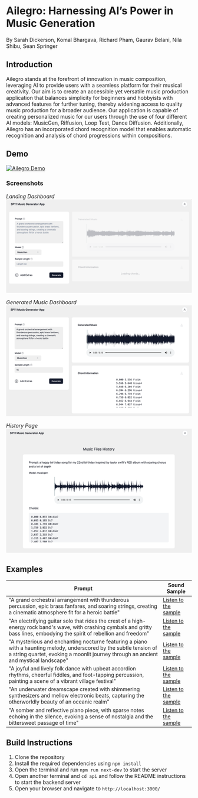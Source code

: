 # Ailegro: Harnessing AI’s Power in Music Generation

By Sarah Dickerson, Komal Bhargava, Richard Pham, Gaurav Belani, Nila Shibu, Sean Springer

## Introduction

Ailegro stands at the forefront of innovation in music composition, leveraging AI to provide users with a seamless platform for their musical creativity. Our aim is to create an accessible yet versatile music production application that balances simplicity for beginners and hobbyists with advanced features for further tuning, thereby widening access to quality music production for a broader audience. Our application is capable of creating personalized music for our users through the use of four different AI models: MusicGen, Riffusion, Loop Test, Dance Diffusion. Additionally, Ailegro has an incorporated chord recognition model that enables automatic recognition and analysis of chord progressions within compositions.

## Demo

[![Ailegro Demo](https://img.youtube.com/vi/1Q1Q1Q1Q1Q1Q/0.jpg)](https://youtu.be/_nEanupdHM8)

### Screenshots

_Landing Dashboard_
![Initial Homepage](public/readme/initial_ui.png)

_Generated Music Dashboard_
![Generated Music Dashboard](public/readme/generated_ui.png)

_History Page_
![History Page](public/readme/history_ui.png)

## Examples

| Prompt                                                                                                                                                                                                      | Sound Sample                                                                                                                        |
| ----------------------------------------------------------------------------------------------------------------------------------------------------------------------------------------------------------- | ----------------------------------------------------------------------------------------------------------------------------------- |
| "A grand orchestral arrangement with thunderous percussion, epic brass fanfares, and soaring strings, creating a cinematic atmosphere fit for a heroic battle"                                              | [Listen to the sample](https://raw.githubusercontent.com/sarahrdickerson/SP11/main/public/sample_sounds/orchestral_arrangement.wav) |
| "An electrifying guitar solo that rides the crest of a high-energy rock band's wave, with crashing cymbals and gritty bass lines, embodying the spirit of rebellion and freedom"                            | [Listen to the sample](https://raw.githubusercontent.com/sarahrdickerson/SP11/main/public/sample_sounds/2.wav)                      |
| "A mysterious and enchanting nocturne featuring a piano with a haunting melody, underscored by the subtle tension of a string quartet, evoking a moonlit journey through an ancient and mystical landscape" | [Listen to the sample](https://raw.githubusercontent.com/sarahrdickerson/SP11/main/public/sample_sounds/3.wav)                      |
| "A joyful and lively folk dance with upbeat accordion rhythms, cheerful fiddles, and foot-tapping percussion, painting a scene of a vibrant village festival"                                               | [Listen to the sample](https://raw.githubusercontent.com/sarahrdickerson/SP11/main/public/sample_sounds/4.wav)                      |
| "An underwater dreamscape created with shimmering synthesizers and mellow electronic beats, capturing the otherworldly beauty of an oceanic realm"                                                          | [Listen to the sample](https://raw.githubusercontent.com/sarahrdickerson/SP11/main/public/sample_sounds/5.wav)                      |
| "A somber and reflective piano piece, with sparse notes echoing in the silence, evoking a sense of nostalgia and the bittersweet passage of time"                                                           | [Listen to the sample](https://raw.githubusercontent.com/sarahrdickerson/SP11/main/public/sample_sounds/6.wav)                      |

## Build Instructions

1. Clone the repository
2. Install the required dependencies using `npm install`
3. Open the terminal and run `npm run next-dev` to start the server
4. Open another terminal and `cd api` and follow the README instructions to start the backend server
5. Open your browser and navigate to `http://localhost:3000/`
